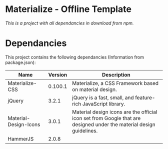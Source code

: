 # Materialize - Offline Template

_This is a project with all dependancies in download from npm._

# Dependancies

This project contains the following dependancies (Information from package.json):

|Name|Version|Description|
|---|---|---|
|Materialize-CSS|0.100.1|Materialize, a CSS Framework based on material design.|
|jQuery|3.2.1|jQuery is a fast, small, and feature-rich JavaScript library.|
|Material-Design-Icons|3.0.1|Material design icons are the official icon set from Google that are designed under the material design guidelines.|
|HammerJS|2.0.8||

